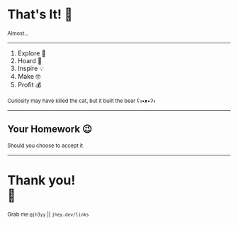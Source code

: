 <!-- .slide -->
# That's It! <span class="raise-hands">🙌</span>
<sub>Almost...</sub>

---

1. Explore 🧐
2. Hoard 📝
3. Inspire 💡
4. Make 🤓
5. Profit 💰

<sub>Curiosity may have killed the cat, but it built the bear ʕง•ᴥ•ʔง</sub>

---

## Your Homework 😉
<sub>Should you choose to accept it</sub>

---

<!-- > "Being playful with your code and what might seem like "lateral" learning can be a huge driving factor in evolving your skills. Who knows where it could take you" – <cite>🌝</cite> -->

<!-- --- -->
<!-- .slide: data-auto-animate -->

<!-- ## Make
## Things -->

<!-- --- -->
<!-- .slide: data-auto-animate -->
<!-- 
## Break
## Things -->

<!-- --- -->
<!-- .slide: data-auto-animate -->
<!-- 
## Talk About
## Things

--- -->

# Thank you! <div class="perspective"><span class="pray-hands">🙏</span></div>
<sub>Grab me `@jh3yy` || `jhey.dev/links`</sub>